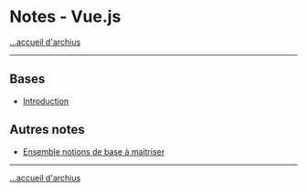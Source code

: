 # Notes - Vue.js

[...accueil d'archius](../../README.md)

---

## Bases

* [Introduction]()


## Autres notes

* [Ensemble notions de base à maitriser](./notes/vueEnsemble.md)

---
[...accueil d'archius](../../README.md)
